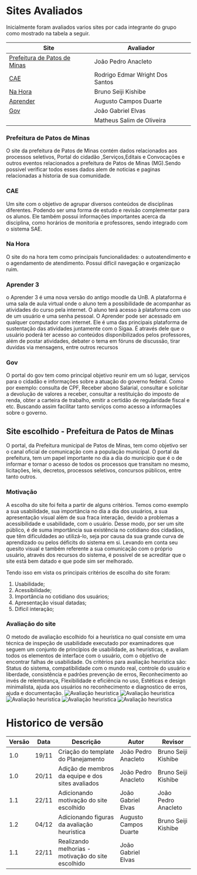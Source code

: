 # Sites Avaliados

Inicialmente foram avaliados varios sites por cada integrante do grupo como mostrado na tabela a seguir.

| Site                                                                | Avaliador                       |
| ------------------------------------------------------------------- | ------------------------------- |
| [Prefeitura de Patos de Minas](http://patosdeminas.mg.gov.br/home/) | João Pedro Anacleto             |
| [CAE](https://sae.unb.br/cae/conteudo/unbfga)                       | Rodrigo Edmar Wright Dos Santos |
| [Na Hora](https://www.nahora.df.gov.br/)                            | Bruno Seiji Kishibe             |
| [Aprender](https://aprender3.unb.br/login/index.php)                | Augusto Campos Duarte           |
| [Gov](https://www.gov.br/pt-br)                                     | João Gabriel Elvas              |
| []()                                                                | Matheus Salim de Oliveira       |

### Prefeitura de Patos de Minas

O site da prefeitura de Patos de Minas contém dados relacionados aos processos seletivos, Portal do cidadão ,Serviços,Editais e Convocações e outros eventos relacionados a prefeitura de Patos de Minas (MG).Sendo possivel verificar todos esses dados alem de noticias e paginas relacionadas a historia de sua comunidade.

### CAE

Um site com o objetivo de agrupar diversos conteúdos de disciplinas diferentes. Podendo ser uma forma de estudo e revisão complementar para os alunos. Ele também possui informações importantes acerca da disciplina, como horários de monitoria e professores, sendo integrado com o sistema SAE.

### Na Hora

O site do na hora tem como principais funcionalidades: o autoatendimento e o agendamento de atendimento. Possui difícil navegação e organização ruim.

### Aprender 3

o Aprender 3 é uma nova versão do antigo moodle da UnB. A plataforma é uma sala de aula virtual onde o aluno tem a possibilidade de acompanhar as atividades do curso pela internet. O aluno terá acesso à plataforma com uso de um usuário e uma senha pessoal. O Aprender pode ser acessado em qualquer computador com internet. Ele é uma das principais plataforma de sustentação das atividades juntamente com o Sigaa. É através dele que o usuário poderá ter acesso ao conteúdos disponibilizados pelos professores, além de postar atividades, debater o tema em fóruns de discussão, tirar duvidas via mensagens, entre outros recursos

### Gov

O portal do gov tem como principal objetivo reunir em um só lugar, serviços para o cidadão e informações sobre a atuação do governo federal. Como por exemplo: consulta de CPF, Receber abono Salarial, consultar e solicitar a devolução de valores a receber, consultar a restituição do imposto de renda, obter a carteira de trabalho, emitir a certidão de regularidade fiscal e etc. Buscando assim facilitar tanto serviços como acesso a informações sobre o governo.

## Site escolhido - Prefeitura de Patos de Minas

O portal, da Prefeitura municipal de Patos de Minas, tem como objetivo ser o canal oficial de
comunicação com a população municipal. O portal da prefeitura, tem um papel importante no
dia a dia do município que é o de informar e tornar o acesso de todos os processos que
transitam no mesmo, licitações, leis, decretos, processos seletivos, concursos públicos, entre
tanto outros.

### Motivação

A escolha do site foi feita a partir de alguns critérios. Temos como exemplo a sua usabilidade, sua importância no dia a dia dos usuários, a sua apresentação visual além de sua fraca interação, devido a problemas a acessibilidade e usabilidade, com o usuário. Desse modo, por ser um site público, é de suma importância sua existência no cotidiano dos cidadãos, que têm dificuldades ao utilizá-lo, seja por causa da sua grande curva de aprendizado ou pelos déficits do sistema em si. Levando em conta seu quesito visual e também referente a sua comunicação com o próprio usuário, através dos recursos do sistema, é possível de se acreditar que o site está bem datado e que pode sim ser melhorado.

Tendo isso em vista os principais critérios de escolha do site foram:

1. Usabilidade;
2. Acessibilidade;
3. Importância no cotidiano dos usuários;
4. Apresentação visual datadas;
5. Difícil interação;


### Avaliação do site

O metodo de avaliação escolhido foi a heurística no qual consiste em uma técnica de inspeção de usabilidade executado por examinadores que seguem um conjunto de princípios de usabilidade, as heurísticas, e avaliam todos os elementos de interface com o usuário, com o objetivo de encontrar falhas de usabilidade. Os critérios para avaliação heurística são: Status do sistema, compatibilidade com o mundo real, controle do usuário e liberdade, consistência e padrões prevenção de erros, Reconhecimento ao invés de relembrança, Flexibilidade e eficiência no uso, Estéticas e design minimalista, ajuda aos usuários no reconhecimento e diagnostico de erros, ajuda e documentação.
![Avaliação heuristica](./assets/Avaliacao1.png)
![Avaliação heuristica](./assets/Avaliacao2.png)
![Avaliação heuristica](./assets/Avaliacao3.png)
![Avaliação heuristica](./assets/Avaliacao4.png)
![Avaliação heuristica](./assets/Avaliacao5.png)

# Historico de versão

| Versão | Data  | Descrição                                         | Autor                 | Revisor             |
| ------ | ----- | ------------------------------------------------- | --------------------- | ------------------- |
| 1.0    | 19/11 | Criação do template do Planejamento               | João Pedro Anacleto   | Bruno Seiji Kishibe |
| 1.0    | 20/11 | Adição de membros da equipe e dos sites avaliados | João Pedro Anacleto   | Bruno Seiji Kishibe |
| 1.1    | 22/11 | Adicionando motivação do site escolhido           | João Gabriel Elvas    | João Pedro Anacleto |
| 1.2    | 04/12 | Adicionando figuras da avaliação heuristica       | Augusto Campos Duarte | Bruno Seiji Kishibe |
| 1.1    | 22/11 | Realizando melhorias - motivação do site escolhido| João Gabriel Elvas    |                     |
